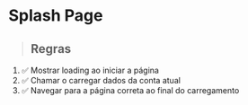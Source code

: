 # Splash Page

> ## Regras
1. ✅ Mostrar loading ao iniciar a página
2. ✅ Chamar o carregar dados da conta atual
3. ✅ Navegar para a página correta ao final do carregamento